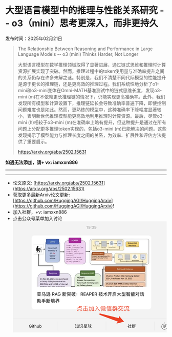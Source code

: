 # 大型语言模型中的推理与性能关系研究 -- o3（mini）思考更深入，而非更持久
发布时间：2025年02月21日


> The Relationship Between Reasoning and Performance in Large Language Models -- o3 (mini) Thinks Harder, Not Longer
>
> 大型语言模型在数学推理领域取得了显著进展，通过链式思维和推理时计算资源扩展实现了突破。然而，推理过程中的token使用量与准确率提升之间的关系仍存在许多未解之谜。特别是，我们不清楚不同代际模型的性能提升是源于更长的推理链，还是更高效的推理过程。我们系统性地分析了o1-mini和o3-mini变体在Omni-MATH基准测试中的链式思维长度，发现o3-mini (m)在不依赖更长推理链的情况下，仍能实现更高准确率。此外，我们发现所有模型和计算设置下，推理链延长会导致准确率普遍下降，即使控制问题难度也是如此。然而，更熟练的模型中，这种准确率下降幅度显著较小，表明新世代推理模型能更高效地利用推理时计算资源。最后，尽管o3-mini (h)相较于o3-mini (m)在准确率上略有提升，但这种提升是通过在所有问题上分配更多推理token实现的，包括o3-mini (m)已能解决的问题。这些发现揭示了模型能力与推理长度之间的关系，为效率、扩展性和评估方法提供了重要启示。
>
> https://arxiv.org/abs/2502.15631

**如遇无法添加，请+ vx: iamxxn886**
<hr />


<hr />

- 论文原文: [https://arxiv.org/abs/2502.15631](https://arxiv.org/abs/2502.15631)
- 获取更多最新Arxiv论文更新: [https://github.com/HuggingAGI/HuggingArxiv](https://github.com/HuggingAGI/HuggingArxiv)!
- 加入社群，+v: iamxxn886
- 点击公众号菜单加入讨论
![](https://raw.githubusercontent.com/HuggingAGI/wx_assets/main/2024/07/31/1722434818326-94339e92-22f1-4472-9d27-fed232f70b5d.jpeg)